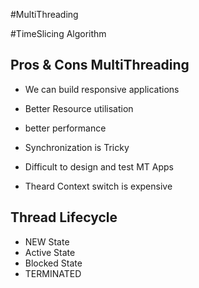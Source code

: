 #MultiThreading



#TimeSlicing Algorithm

## Pros & Cons MultiThreading

- We can build responsive applications
- Better Resource utilisation
- better performance

- Synchronization is Tricky
- Difficult to design and test MT Apps
- Theard Context switch is expensive

## Thread Lifecycle

- NEW State
- Active State
- Blocked State
- TERMINATED






